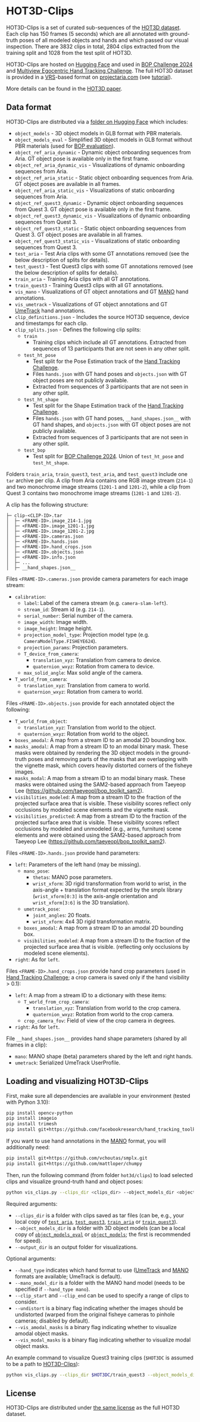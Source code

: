 # HOT3D-Clips

HOT3D-Clips is a set of curated sub-sequences of the [HOT3D dataset](https://facebookresearch.github.io/hot3d/).
Each clip has 150 frames (5 seconds) which are all annotated with ground-truth poses of all modeled objects and hands and which passed our visual inspection.
There are 3832 clips in total, 2804 clips extracted from the training split and 1028 from the test split of HOT3D.

HOT3D-Clips are hosted on [Hugging Face](https://huggingface.co/datasets/bop-benchmark/hot3d) and used in [BOP Challenge 2024](https://bop.felk.cvut.cz/challenges/bop-challenge-2024) and [Multiview Egocentric Hand Tracking Challenge](https://github.com/facebookresearch/hand_tracking_toolkit?tab=readme-ov-file#evaluation). The full HOT3D dataset is provided in a [VRS](https://github.com/facebookresearch/vrs)-based format on [projectaria.com](https://www.projectaria.com/datasets/hot3D/) (see [tutorial](https://github.com/facebookresearch/hot3d/blob/main/hot3d/HOT3D_Tutorial.ipynb)).

More details can be found in the [HOT3D paper](https://arxiv.org/pdf/2411.19167).

## Data format

HOT3D-Clips are distributed via a [folder on Hugging Face](https://huggingface.co/datasets/bop-benchmark/hot3d) which includes:

- `object_models` - 3D object models in GLB format with PBR materials.
- `object_models_eval` - Simplified 3D object models in GLB format without PBR materials (used for [BOP evaluation](https://bop.felk.cvut.cz/challenges/bop-challenge-2024/)).
- `object_ref_aria_dynamic` - Dynamic object onboarding sequences from Aria. GT object pose is available only in the first frame.
- `object_ref_aria_dynamic_vis` - Visualizations of dynamic onboarding sequences from Aria.
- `object_ref_aria_static` - Static object onboarding sequences from Aria. GT object poses are available in all frames.
- `object_ref_aria_static_vis` - Visualizations of static onboarding sequences from Aria.
- `object_ref_quest3_dynamic` - Dynamic object onboarding sequences from Quest 3. GT object pose is available only in the first frame.
- `object_ref_quest3_dynamic_vis` - Visualizations of dynamic onboarding sequences from Quest 3.
- `object_ref_quest3_static` - Static object onboarding sequences from Quest 3. GT object poses are available in all frames.
- `object_ref_quest3_static_vis` - Visualizations of static onboarding sequences from Quest 3.
- `test_aria` - Test Aria clips with some GT annotations removed (see the below description of splits for details).
- `test_quest3` - Test Quest3 clips with some GT annotations removed (see the below description of splits for details).
- `train_aria` - Training Aria clips with all GT annotations.
- `train_quest3` - Training Quest3 clips with all GT annotations.
- `vis_mano` - Visualizations of GT object annotations and GT [MANO](https://github.com/facebookresearch/hot3d?tab=readme-ov-file#mano) hand annotations.
- `vis_umetrack` - Visualizations of GT object annotations and GT [UmeTrack](https://dl.acm.org/doi/pdf/10.1145/3550469.3555378) hand annotations.
- `clip_definitions.json` - Includes the source HOT3D sequence, device and timestamps for each clip.
- `clip_splits.json` - Defines the following clip splits:
  - `train`
    - Training clips which include all GT annotations. Extracted from sequences of 13 participants that are not seen in any other split.
  - `test_ht_pose`
    - Test split for the Pose Estimation track of the [Hand Tracking Challenge](https://github.com/facebookresearch/hand_tracking_toolkit?tab=readme-ov-file#evaluation).
    - Files `hands.json` with GT hand poses and `objects.json` with GT object poses are not publicly available.
    - Extracted from sequences of 3 participants that are not seen in any other split.
  - `test_ht_shape`
    - Test split for the Shape Estimation track of the [Hand Tracking Challenge](https://github.com/facebookresearch/hand_tracking_toolkit?tab=readme-ov-file#evaluation).
    - Files `hands.json` with GT hand poses, `__hand_shapes.json__` with GT hand shapes, and `objects.json` with GT object poses are not publicly available.
    - Extracted from sequences of 3 participants that are not seen in any other split.
  - `test_bop`
    - Test split for [BOP Challenge 2024](https://bop.felk.cvut.cz/challenges/bop-challenge-2024/). Union of `test_ht_pose` and `test_ht_shape`.

Folders `train_aria`, `train_quest3`, `test_aria`, and `test_quest3` include one `tar` archive per clip. A clip from Aria contains one RGB image stream (`214-1`) and two monochrome image streams (`1201-1` and `1201-2`), while a clip from Quest 3 contains two monochrome image streams (`1201-1` and `1201-2`).

A clip has the following structure:

```text
├─ clip-<CLIP-ID>.tar
│  ├─ <FRAME-ID>.image_214-1.jpg
│  ├─ <FRAME-ID>.image_1201-1.jpg
│  ├─ <FRAME-ID>.image_1201-2.jpg
│  ├─ <FRAME-ID>.cameras.json
│  ├─ <FRAME-ID>.hands.json
│  ├─ <FRAME-ID>.hand_crops.json
│  ├─ <FRAME-ID>.objects.json
│  ├─ <FRAME-ID>.info.json
│  ├─ ...
│  ├─ __hand_shapes.json__
```

Files `<FRAME-ID>.cameras.json` provide camera parameters for each image stream:

- `calibration`:
  - `label`: Label of the camera stream (e.g. `camera-slam-left`).
  - `stream_id`: Stream id (e.g. `214-1`).
  - `serial_number`: Serial number of the camera.
  - `image_width`: Image width.
  - `image_height`: Image height.
  - `projection_model_type`: Projection model type (e.g. `CameraModelType.FISHEYE624`).
  - `projection_params`: Projection parameters.
  - `T_device_from_camera`:
    - `translation_xyz`: Translation from camera to device.
    - `quaternion_wxyz`: Rotation from camera to device.
  - `max_solid_angle`: Max solid angle of the camera.
- `T_world_from_camera`:
  - `translation_xyz`: Translation from camera to world.
  - `quaternion_wxyz`: Rotation from camera to world.

Files `<FRAME-ID>.objects.json` provide for each annotated object the following:

- `T_world_from_object`:
  - `translation_xyz`: Translation from world to the object.
  - `quaternion_wxyz`: Rotation from world to the object.
- `boxes_amodal`: A map from a stream ID to an amodal 2D bounding box.
- `masks_amodal`: A map from a stream ID to an modal binary mask. These masks were obtained by rendering the 3D object models in the ground-truth poses and removing parts of the masks that are overlapping with the vignette mask, which covers heavily distorted corners of the fisheye images.
- `masks_modal`: A map from a stream ID to an modal binary mask. These masks were obtained using the SAM2-based approach from Taeyeop Lee (https://github.com/taeyeopl/bop_toolkit_sam2).
- `visibilities_modeled`: A map from a stream ID to the fraction of the projected surface area that is visible. These visibility scores reflect only occlusions by modeled scene elements and the vignette mask.
- `visibilities_predicted`: A map from a stream ID to the fraction of the projected surface area that is visible. These visibility scores reflect occlusions by modeled and unmodeled (e.g., arms, furniture) scene elements and were obtained using the SAM2-based approach from Taeyeop Lee (https://github.com/taeyeopl/bop_toolkit_sam2).

Files `<FRAME-ID>.hands.json` provide hand parameters:

- `left`: Parameters of the left hand (may be missing).
  - `mano_pose`:
    - `thetas`: MANO pose parameters.
    - `wrist_xform`: 3D rigid transformation from world to wrist, in the axis-angle + translation format expected by the smplx library
            (`wrist_xform[0:3]` is the axis-angle orientation and `wrist_xform[3:6]` is the 3D translation).
  - `umetrack_pose`:
    - `joint_angles`: 20 floats.
    - `wrist_xform`: 4x4 3D rigid transformation matrix.
  - `boxes_amodal`: A map from a stream ID to an amodal 2D bounding box.
  - `visibilities_modeled`: A map from a stream ID to the fraction of the projected surface area that is visible.
        (reflecting only occlusions by modeled scene elements).
- `right`: As for `left`.

Files `<FRAME-ID>.hand_crops.json` provide hand crop parameters (used in [Hand Tracking Challenge](https://github.com/facebookresearch/hand_tracking_toolkit?tab=readme-ov-file#evaluation); a crop camera is saved only if the hand visibility > 0.1):

- `left`: A map from a stream ID to a dictionary with these items:
  - `T_world_from_crop_camera`:
    - `translation_xyz`: Translation from world to the crop camera.
    - `quaternion_wxyz`: Rotation from world to the crop camera.
  - `crop_camera_fov`: Field of view of the crop camera in degrees.
- `right`: As for `left`.

File `__hand_shapes.json__` provides hand shape parameters (shared by all frames in a clip):

- `mano`: MANO shape (beta) parameters shared by the left and right hands.
- `umetrack`: Serialized UmeTrack UserProfile.


## Loading and visualizing HOT3D-Clips

First, make sure all dependencies are available in your environment (tested with Python 3.10):

```bash
pip install opencv-python
pip install imageio
pip install trimesh
pip install git+https://github.com/facebookresearch/hand_tracking_toolkit
```

If you want to use hand annotations in the [MANO](https://github.com/facebookresearch/hot3d?tab=readme-ov-file#mano) format, you will additionally need:

```bash
pip install git+https://github.com/vchoutas/smplx.git
pip install git+https://github.com/mattloper/chumpy
```

Then, run the following command (from folder `hot3d/clips`) to load selected clips and visualize ground-truth hand and object poses:

```bash
python vis_clips.py --clips_dir <clips_dir> --object_models_dir <object_models_dir> --output_dir <output_dir>
```

Required arguments:

- `--clips_dir` is a folder with clips saved as tar files (can be, e.g., your local copy of [`test_aria`](https://huggingface.co/datasets/bop-benchmark/hot3d/tree/main/test_aria), [`test_quest3`](https://huggingface.co/datasets/bop-benchmark/hot3d/tree/main/test_quest3), [`train_aria`](https://huggingface.co/datasets/bop-benchmark/hot3d/tree/main/train_aria) or [`train_quest3`](https://huggingface.co/datasets/bop-benchmark/hot3d/tree/main/train_quest3)).
- `--object_models_dir` is a folder with 3D object models (can be a local copy of [`object_models_eval`](https://huggingface.co/datasets/bop-benchmark/hot3d/tree/main/object_models_eval) or [`object_models`](https://huggingface.co/datasets/bop-benchmark/hot3d/tree/main/object_models); the first is recommended for speed).
- `--output_dir` is an output folder for visualizations.

Optional arguments:

- `--hand_type` indicates which hand format to use ([UmeTrack](https://dl.acm.org/doi/pdf/10.1145/3550469.3555378) and [MANO](https://github.com/facebookresearch/hot3d?tab=readme-ov-file#mano) formats are available; UmeTrack is default).
- `--mano_model_dir` is a folder with the MANO hand model (needs to be specified if `--hand_type mano`).
- `--clip_start` and `--clip_end` can be used to specify a range of clips to consider.
- `--undistort` is a binary flag indicating whether the images should be undistorted (warped from the original fisheye cameras to pinhole cameras; disabled by default).
- `--vis_amodal_masks` is a binary flag indicating whether to visualize amodal object masks.
- `--vis_modal_masks` is a binary flag indicating whether to visualize modal object masks.

An example command to visualize Quest3 training clips (`$HOT3DC` is assumed to be a path to [HOT3D-Clips](https://huggingface.co/datasets/bop-benchmark/hot3d)):

```bash
python vis_clips.py --clips_dir $HOT3DC/train_quest3 --object_models_dir $HOT3DC/object_models_eval --output_dir $HOT3DC/output
```

## License

HOT3D-Clips are distributed under [the same license](https://github.com/facebookresearch/hot3d?tab=readme-ov-file#license) as the full HOT3D dataset.
